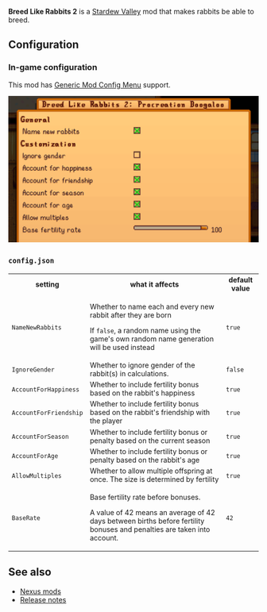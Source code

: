 **Breed Like Rabbits 2** is a [Stardew Valley](https://www.stardewvalley.net/) mod that makes rabbits be able to breed.

## Configuration

### In-game configuration

This mod has [Generic Mod Config Menu](https://www.nexusmods.com/stardewvalley/mods/5098) support.

![](images/generic.png)

### `config.json`

<table>
<tr>
<th>setting</th>
<th>what it affects</th>
<th>default value</th>
</tr>
<tr>
<td><code>NameNewRabbits</code></td>
<td>

Whether to name each and every new rabbit after they are born

If `false`, a random name using the game's own random name generation will be used instead 

</td>
<td><code>true</code></td>
</tr>
<tr>
<td><code>IgnoreGender</code></td>
<td>Whether to ignore gender of the rabbit(s) in calculations.</td>
<td><code>false</code></td>
</tr>
<tr>
<td><code>AccountForHappiness</code></td>
<td>Whether to include fertility bonus based on the rabbit's happiness</td>
<td><code>true</code></td>
</tr>
<tr>
<td><code>AccountForFriendship</code></td>
<td>Whether to include fertility bonus based on the rabbit's friendship with the player</td>
<td><code>true</code></td>
</tr>
<tr>
<td><code>AccountForSeason</code></td>
<td>Whether to include fertility bonus or penalty based on the current season</td>
<td><code>true</code></td>
</tr>
<tr>
<td><code>AccountForAge</code></td>
<td>Whether to include fertility bonus or penalty based on the rabbit's age</td>
<td><code>true</code></td>
</tr>
<tr>
<td><code>AllowMultiples</code></td>
<td>Whether to allow multiple offspring at once. The size is determined by fertility</td>
<td><code>true</code></td>
</tr>
<tr>
<td><code>BaseRate</code></td>
<td>

Base fertility rate before bonuses. 

A value of 42 means an average of 42 days between births before fertility bonuses and penalties are taken into account.

</td>
<td><code>42</code></td>
</tr>
</table>

## See also

- [Nexus mods](https://www.nexusmods.com/stardewvalley/mods/3429)
- [Release notes](release-notes.md)